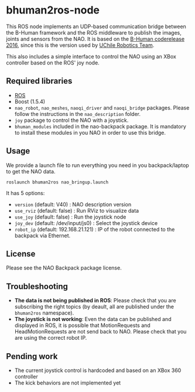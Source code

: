 # bhuman2ros-node

This ROS node implements an UDP-based communication bridge between the B-Human framework and the ROS middleware to publish the images, joints and sensors from the NAO.
It is based on the [B-Human coderelease 2016](https://github.com/bhuman/BHumanCodeRelease/releases/tag/coderelease2016), since this is the version used by [UChile Robotics Team](http://uchilert.amtc.cl).

This also includes a simple interface to control the NAO using an XBox controller based on the ROS' joy node.

## Required libraries
- [ROS](http://www.ros.org)
- Boost (1.5.4)
- `nao_robot`, `nao_meshes`, `naoqi_driver` and `naoqi_bridge` packages. Please follow the instructions in the `nao_description` folder.
- `joy` package to control the NAO with a joystick.
- `bhuman_modules` included in the nao-backpack package. It is mandatory to install these modules in you NAO in order to use this bridge.

## Usage
We provide a launch file to run everything you need in you backpack/laptop to get the NAO data.

    roslaunch bhuman2ros nao_bringup.launch

It has 5 options:
* `version` (default: V40) : NAO description version 
* `use_rviz` (default: false) : Run RViz to visualize data
* `use_joy` (default: false) : Run the joystick node
* `joy_dev` (default: /dev/input/js0) : Select the joystick device
* `robot_ip` (default: 192.168.21.121) : IP of the robot connected to the backpack via Ethernet.

## License
Please see the NAO Backpack package license.

## Troubleshooting
* **The data is not being published in ROS**: Please check that you are subscribing the right topics (by deault, all are published under the `bhuman2ros` namespace).
* **The joystick is not working**: Even the data can be published and displayed in ROS, it is possible that MotionRequests and HeadMotionRequests are not send back to NAO. Please check that you are using the correct robot IP.

## Pending work
* The current joystick control is hardcoded and based on an XBox 360 controller
* The kick behaviors are not implemented yet


